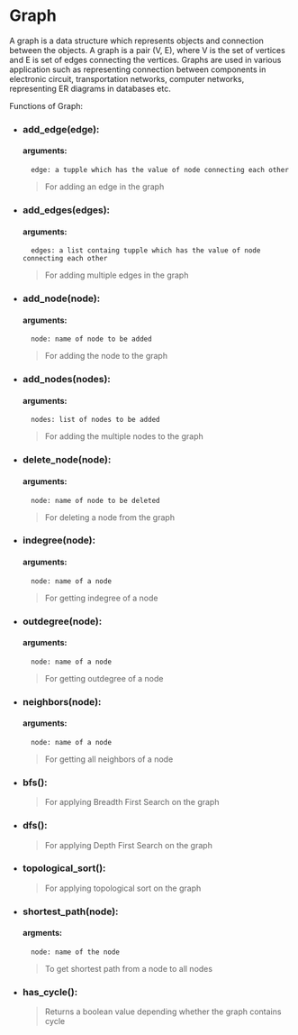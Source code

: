 # Graph

A graph is a data structure which represents objects and connection between the objects. A graph is a pair (V, E), where V is the set of vertices and E is set of edges connecting the vertices. Graphs are used in various application such as representing connection between components in electronic circuit, transportation networks, computer networks, representing ER diagrams in databases etc.

Functions of Graph:

* ### add_edge(edge): 
	#### arguments:
		edge: a tupple which has the value of node connecting each other
	> For adding an edge in the graph

* ### add_edges(edges):
	#### arguments:
		edges: a list containg tupple which has the value of node connecting each other
	> For adding multiple edges in the graph

* ### add_node(node):
	#### arguments:
		node: name of node to be added
	> For adding the node to the graph

* ### add_nodes(nodes):
	#### arguments:
		nodes: list of nodes to be added
	> For adding the multiple nodes to the graph

* ### delete_node(node):
	#### arguments:
		node: name of node to be deleted
	> For deleting a node from the graph

* ### indegree(node):
	#### arguments:
		node: name of a node
	> For getting indegree of a node

* ### outdegree(node):
	#### arguments:
		node: name of a node
	> For getting outdegree of a node

* ### neighbors(node):
	#### arguments:
		node: name of a node
	> For getting all neighbors of a node

* ### bfs():
	> For applying Breadth First Search on the graph

* ### dfs():
	> For applying Depth First Search on the graph

* ### topological_sort():
	> For applying topological sort on the graph

* ### shortest_path(node):
	#### argments:
		node: name of the node
	> To get shortest path from a node to all nodes

* ### has_cycle():
	> Returns a boolean value depending whether the graph contains cycle